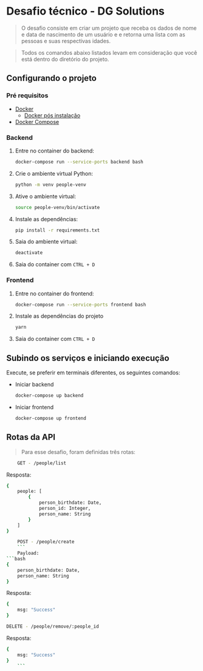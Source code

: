 # Desafio técnico - DG Solutions

> O desafio consiste em criar um projeto que receba os dados de nome e data de nascimento de um usuário e e retorna uma lista com as pessoas e suas respectivas idades.

> Todos os comandos abaixo listados levam em consideração que você está dentro do diretório do projeto.

## Configurando o projeto

### Pré requisitos

-   [Docker](https://docs.docker.com/engine/install/ubuntu/)
    -   [Docker pós instalação](https://docs.docker.com/engine/install/linux-postinstall/)
-   [Docker Compose](https://docs.docker.com/compose/install/#install-compose-on-linux-systems)

### Backend

1. Entre no container do backend:

    ```bash
    docker-compose run --service-ports backend bash
    ```

2. Crie o ambiente virtual Python:

    ```bash
    python -m venv people-venv
    ```

3. Ative o ambiente virtual:

    ```bash
    source people-venv/bin/activate
    ```

4. Instale as dependências:

    ```bash
    pip install -r requirements.txt
    ```

5. Saia do ambiente virtual:

    ```bash
    deactivate
    ```

6. Saia do container com `CTRL + D`

### Frontend

1. Entre no container do frontend:

    ```bash
    docker-compose run --service-ports frontend bash
    ```

2. Instale as dependências do projeto

    ```bash
    yarn
    ```

3. Saia do container com `CTRL + D`

## Subindo os serviços e iniciando execução

Execute, se preferir em terminais diferentes, os seguintes comandos:

-   Iniciar backend

    ```bash
    docker-compose up backend
    ```

-   Iniciar frontend

    ```bash
    docker-compose up frontend
    ```

## Rotas da API

> Para esse desafio, foram definidas três rotas:

```bash
    GET - /people/list
```
Resposta:

```bash
{
    people: [
        {
            person_birthdate: Date,
            person_id: Integer,
            person_name: String
        }
    ]
}
```

```bash
    POST - /people/create
    ```
    Payload:
```bash
{
    person_birthdate: Date,
    person_name: String
}
```

Resposta:


```bash
{
    msg: "Success"
}
```
```bash
DELETE - /people/remove/:people_id  
```

Resposta:

```bash
{
    msg: "Success"
}
    ```
```
